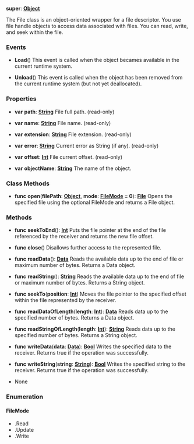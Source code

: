 **super**: **[Object](Object.md)**

The File class is an object-oriented wrapper for a file descriptor. You use file handle objects to access data associated with files. You can read, write, and seek within the file.

### Events

* **Load**()
This event is called when the object becames available in the current runtime system.

* **Unload**()
This event is called when the object has been removed from the current runtime system (but not yet deallocated).



### Properties

* **var** **path**: **[String](../gravity/string.md)**
File full path. \(read-only\)

* **var** **name**: **[String](../gravity/string.md)**
File name. \(read-only\)

* **var** **extension**: **[String](../gravity/string.md)**
File extension. \(read-only\)

* **var** **error**: **[String](../gravity/string.md)**
Current error as String (if any). \(read-only\)

* **var** **offset**: **[Int](../gravity/int.md)**
File current offset. \(read-only\)

* **var** **objectName**: **[String](../gravity/string.md)**
The name of the object.



### Class Methods

* **func** **open**(**filePath**: **[Object](../gravity/object.md)**, **mode**: **<a href="#_enum_FileMode">FileMode</a> = 0**): <strong>[File](File.md)</strong> 
Opens the specified file using the optional FileMode and returns a File object.



### Methods

* **func** **seekToEnd**(): <strong>[Int](../gravity/int.md)</strong> 
Puts the file pointer at the end of the file referenced by the receiver and returns the new file offset.

* **func** **close**()
Disallows further access to the represented file.

* **func** **readData**(): <strong>[Data](Data.md)</strong> 
Reads the available data up to the end of file or maximum number of bytes. Returns a Data object.

* **func** **readString**(): <strong>[String](../gravity/string.md)</strong> 
Reads the available data up to the end of file or maximum number of bytes. Returns a String object.

* **func** **seekTo**(**position**: **[Int](../gravity/int.md)**)
Moves the file pointer to the specified offset within the file represented by the receiver.

* **func** **readDataOfLength**(**length**: **[Int](../gravity/int.md)**): <strong>[Data](Data.md)</strong> 
Reads data up to the specified number of bytes. Returns a Data object.

* **func** **readStringOfLength**(**length**: **[Int](../gravity/int.md)**): <strong>[String](../gravity/string.md)</strong> 
Reads data up to the specified number of bytes. Returns a String object.

* **func** **writeData**(**data**: **[Data](Data.md)**): <strong>[Bool](../gravity/bool.md)</strong> 
Writes the specified data to the receiver. Returns true if the operation was successfully.

* **func** **writeString**(**string**: **[String](../gravity/string.md)**): <strong>[Bool](../gravity/bool.md)</strong> 
Writes the specified string to the receiver. Returns true if the operation was successfully.



* None

### Enumeration

<div name="_enum_FileMode"></div>

#### FileMode
 * .Read
 * .Update
 * .Write



